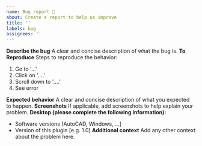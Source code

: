 ```yaml
---
name: Bug report 🐞
about: Create a report to help us improve
title: ''
labels: bug
assignees: ''
---
```

**Describe the bug**
A clear and concise description of what the bug is.
**To Reproduce**
Steps to reproduce the behavior:

1. Go to '...'
2. Click on '....'
3. Scroll down to '....'
4. See error

**Expected behavior**
A clear and concise description of what you expected to happen.
**Screenshots**
If applicable, add screenshots to help explain your problem.
**Desktop (please complete the following information):**

- Software versions [AutoCAD, Windows, ...]
- Version of this plugin [e.g. 1.0]
**Additional context**
Add any other context about the problem here.